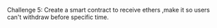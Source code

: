  Challenge 5: Create a smart contract to receive ethers ,make it so users can't withdraw before specific time.